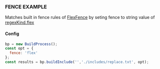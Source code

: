 ### FENCE EXAMPLE

Matches built in fence rules of [FlexFence](/build-include/classes/src_fences.flexfence.html)
by seting fence to string value of [regexKind.flex](/build-include/enums/enums.fencekind.html#flex)

#### Config

````js
bp = new BuildProcess();
const opt = {
  fence: 'flex'
};
const results = bp.buildInclude('','./includes/replace.txt', opt);
````